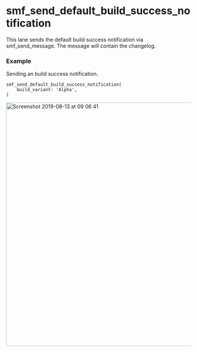 # smf_send_default_build_success_notification

This lane sends the default build success notification via smf_send_message. The message will contain the changelog.

### Example
Sending an build success notification.
```
smf_send_default_build_success_notification(
    build_variant: 'Alpha',
)
```

<img width="663" alt="Screenshot 2019-08-13 at 09 06 41" src="https://user-images.githubusercontent.com/40039883/62922459-b11c7400-bdab-11e9-938a-0e20dd5e0bcd.png">
